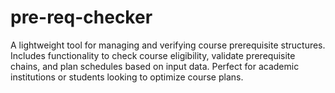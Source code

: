 # pre-req-checker
A lightweight tool for managing and verifying course prerequisite structures. Includes functionality to check course eligibility, validate prerequisite chains, and plan schedules based on input data. Perfect for academic institutions or students looking to optimize course plans.
